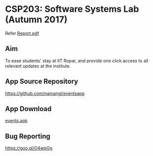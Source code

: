 # CSP203: Software Systems Lab (Autumn 2017)

Refer <a href="6. Project Report (25 April 2017)/Report.pdf">Report.pdf</a>

Aim
---
To ease students' stay at IIT Ropar, and provide one click access to all relevant updates at the institute.

App Source Repository
--------------
https://github.com/namangl/eventsapp

App Download
------------
<a href="https://github.com/namangl/eventsapp">events.apk</a>


Bug Reporting
-------------
https://goo.gl/O4wpGg


